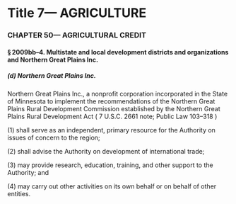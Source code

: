 
# Title 7— AGRICULTURE
### CHAPTER 50— AGRICULTURAL CREDIT
#### § 2009bb–4. Multistate and local development districts and organizations and Northern Great Plains Inc.
##### (d) Northern Great Plains Inc.

Northern Great Plains Inc., a nonprofit corporation incorporated in the State of Minnesota to implement the recommendations of the Northern Great Plains Rural Development Commission established by the Northern Great Plains Rural Development Act ( 7 U.S.C. 2661 note; Public Law 103–318 )

(1) shall serve as an independent, primary resource for the Authority on issues of concern to the region;

(2) shall advise the Authority on development of international trade;

(3) may provide research, education, training, and other support to the Authority; and

(4) may carry out other activities on its own behalf or on behalf of other entities.
